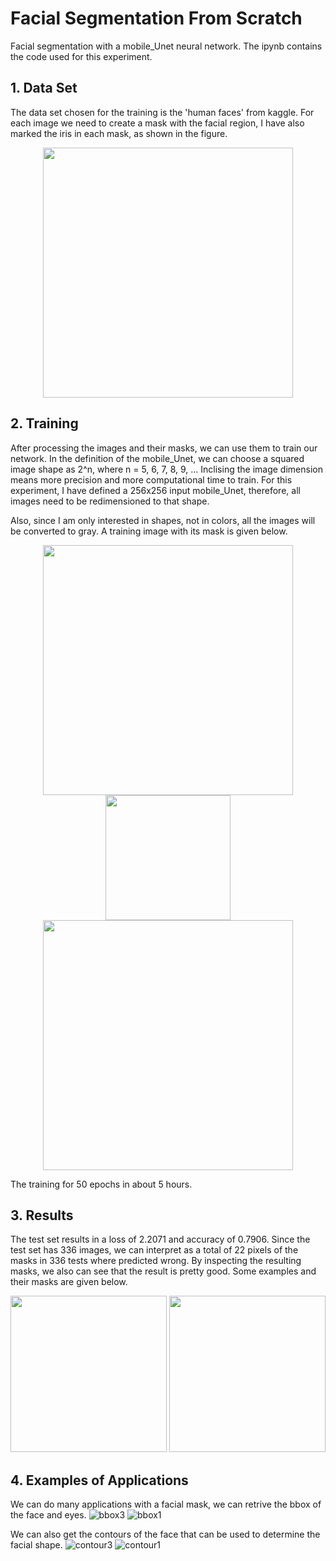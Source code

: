 # Facial Segmentation From Scratch
Facial segmentation with a mobile_Unet neural network. The ipynb contains the code used for this experiment. 

## 1. Data Set
The data set chosen for the training is the 'human faces' from kaggle. For each image we need to create a mask with the facial region, I have also marked the iris in each mask, as shown in the figure.

<p align="center">
<img src="https://github.com/brunolhc/facial-segmentation-from-scratch/assets/106080016/cc8f3997-2241-45d9-90b2-1880abcfd943" height="400" />
</p>

## 2. Training
After processing the images and their masks, we can use them to train our network. In the definition of the mobile_Unet, we can choose a squared image shape as 2^n, where n = 5, 6, 7, 8, 9, ... Inclising the image dimension means more precision and more computational time to train. For this experiment, I have defined a 256x256 input mobile_Unet, therefore, all images need to be redimensioned to that shape.

Also, since I am only interested in shapes, not in colors, all the images will be converted to gray. A training image with its mask is given below.

<p align="center">
<img src="https://github.com/brunolhc/facial-segmentation-from-scratch/assets/106080016/acb570fc-76d2-458e-8856-a83e2572c242" height="400" />
<img src="https://github.com/brunolhc/facial-segmentation-from-scratch/assets/106080016/aa97ef68-43e8-404d-917e-397377542775" height="200" />
<img src="https://github.com/brunolhc/facial-segmentation-from-scratch/assets/106080016/7b358191-280b-4fce-bbac-1d2d329af3ba" height="400" />
</p>

The training for 50 epochs in about 5 hours. 

## 3. Results
The test set results in a loss of 2.2071 and accuracy of 0.7906. Since the test set has 336 images, we can interpret as a total of 22 pixels of the masks in 336 tests where predicted wrong. By inspecting the resulting masks, we also can see that the result is pretty good. Some examples and their masks are given below.


<p align="center">
<img src="https://github.com/brunolhc/facial-segmentation-from-scratch/assets/106080016/16871a4c-a52c-41db-83c4-ad8b69d61cc2" height="250" />
<img src="https://github.com/brunolhc/facial-segmentation-from-scratch/assets/106080016/9956d725-d322-4807-8395-a509edacbf52" height="250" />
</p>

## 4. Examples of Applications
We can do many applications with a facial mask, we can retrive the bbox of the face and eyes.
![bbox3](https://github.com/brunolhc/facial-segmentation-from-scratch/assets/106080016/0711bc14-d33c-42c9-852c-21cd08b193ce)
![bbox1](https://github.com/brunolhc/facial-segmentation-from-scratch/assets/106080016/f4496f06-f4e9-450f-af7d-dd8b02d01f79)


We can also get the contours of the face that can be used to determine the facial shape.
![contour3](https://github.com/brunolhc/facial-segmentation-from-scratch/assets/106080016/a80bd2ea-344a-4f3d-b13c-a1b2f2fa917a)
![contour1](https://github.com/brunolhc/facial-segmentation-from-scratch/assets/106080016/dcb6e4f4-a19a-4782-908b-7d5f2b303f73)
